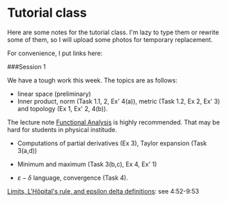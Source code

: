 # Tutorial class
 Here are some notes for the tutorial class. I'm lazy to type them or rewrite some of them, so I will upload some photos for temporary replacement.



For convenience, I put links here:

###Session 1

We have a tough work this week. The topics are as follows:


- linear space (preliminary)
- Inner product, norm (Task 1.1, 2, Ex' 4(a)), metric (Task 1.2, Ex 2, Ex' 3) and topology (Ex 1, Ex' 2, 4(b)). 

The lecture note [Functional Analysis](http://staff.ustc.edu.cn/~wangzuoq/Courses/15F-FA/index.html) is highly recommended. That may be hard for students in physical institude.

- Computations of partial derivatives (Ex 3), Taylor expansion (Task 3(a,d))


- Minimum and maximum  (Task 3(b,c), Ex 4, Ex' 1)

- $\varepsilon-\delta$ language, convergence (Task 4).

[Limits, L'Hôpital's rule, and epsilon delta definitions](https://www.youtube.com/watch?v=kfF40MiS7zA): see 4:52-9:53